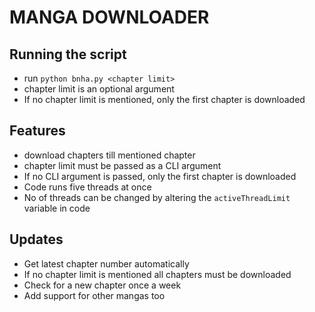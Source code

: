 # MANGA DOWNLOADER

## Running the script

* run `python bnha.py <chapter limit>`
* chapter limit is an optional argument
* If no chapter limit is mentioned, only the first chapter is downloaded

## Features

* download chapters till mentioned chapter
* chapter limit must be passed as a CLI argument
* If no CLI argument is passed, only the first chapter is downloaded
* Code runs five threads at once
* No of threads can be changed by altering the `activeThreadLimit` variable in code

## Updates

* Get latest chapter number automatically
* If no chapter limit is mentioned all chapters must be downloaded
* Check for a new chapter once a week
* Add support for other mangas too
